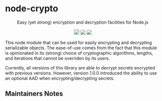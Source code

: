 
# node-crypto

<p align="center">
  Easy (yet strong) encryption and decryption facilities for Node.js
</p>

<p align="center">
  <a href="https://badge.fury.io/js/%40elastic%2Fnode-crypto"><img src="https://badge.fury.io/js/%40elastic%2Fnode-crypto.svg" alt="npm version" height="18"></a>
  <a href="https://codecov.io/gh/elastic/node-crypto"><img src="https://codecov.io/gh/elastic/node-crypto/branch/master/graph/badge.svg" /></a>
  <a href="https://travis-ci.org/elastic/node-crypto"><img src="https://travis-ci.org/elastic/node-crypto.svg?branch=master"></a>
</p>

This node module that can be used for easily encrypting and decrypting serializable objects. The ease-of-use comes from the fact that this module is opinionated in its (strong) choice of cryptographic algorithms, lengths, and iterations that cannot be overriden by its users.

Currently, all versions of this library are able to decrypt secrets encrypted with previous versions. However, version 1.0.0 introduced the ability to use an optional AAD when encrypting/decrypting secrets.

## Maintainers Notes